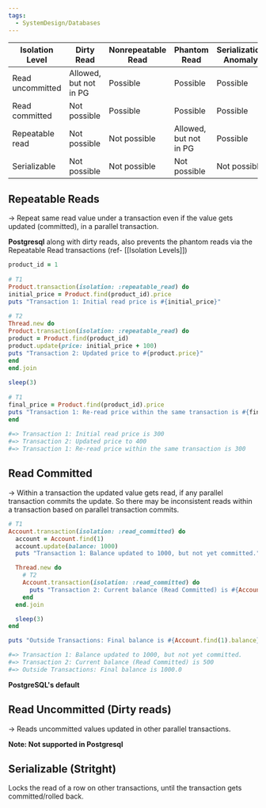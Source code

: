 ```yaml
---
tags:
  - SystemDesign/Databases
---
```


| Isolation Level  | Dirty Read             | Nonrepeatable Read | Phantom Read           | Serialization Anomaly |     |
| ---------------- | ---------------------- | ------------------ | ---------------------- | --------------------- | --- |
| Read uncommitted | Allowed, but not in PG | Possible           | Possible               | Possible              |     |
| Read committed   | Not possible           | Possible           | Possible               | Possible              |     |
| Repeatable read  | Not possible           | Not possible       | Allowed, but not in PG | Possible              |     |
| Serializable     | Not possible           | Not possible       | Not possible           | Not possible          |     |
## Repeatable Reads

-> Repeat same read value under a transaction even if the value gets updated (committed), in a parallel transaction.

**Postgresql** along with dirty reads, also prevents the phantom reads via the Repeatable Read transactions (ref- [[Isolation Levels]]) 

```ruby
product_id = 1  
  
# T1  
Product.transaction(isolation: :repeatable_read) do  
initial_price = Product.find(product_id).price  
puts "Transaction 1: Initial read price is #{initial_price}"  
  
# T2  
Thread.new do  
Product.transaction(isolation: :repeatable_read) do  
product = Product.find(product_id)  
product.update(price: initial_price + 100)  
puts "Transaction 2: Updated price to #{product.price}"  
end  
end.join  
  
sleep(3)  
  
# T1  
final_price = Product.find(product_id).price  
puts "Transaction 1: Re-read price within the same transaction is #{final_price}"  
end  
  
#=> Transaction 1: Initial read price is 300  
#=> Transaction 2: Updated price to 400  
#=> Transaction 1: Re-read price within the same transaction is 300
```
## Read Committed

-> Within a transaction the updated value gets read, if any parallel transaction commits the update. So there may be inconsistent reads within a transaction based on parallel transaction commits.
```ruby
# T1
Account.transaction(isolation: :read_committed) do
  account = Account.find(1)
  account.update(balance: 1000)
  puts "Transaction 1: Balance updated to 1000, but not yet committed."

  Thread.new do
    # T2
    Account.transaction(isolation: :read_committed) do
      puts "Transaction 2: Current balance (Read Committed) is #{Account.find(1).balance}"
    end
  end.join

  sleep(3)
end

puts "Outside Transactions: Final balance is #{Account.find(1).balance}"

#=> Transaction 1: Balance updated to 1000, but not yet committed.
#=> Transaction 2: Current balance (Read Committed) is 500
#=> Outside Transactions: Final balance is 1000.0
```
**PostgreSQL's default**
## Read Uncommitted (Dirty reads)

-> Reads uncommitted values updated in other parallel transactions.

**Note: Not supported in Postgresql**
## Serializable (Stritght)

Locks the read of a row on other transactions, until the transaction gets committed/rolled back.